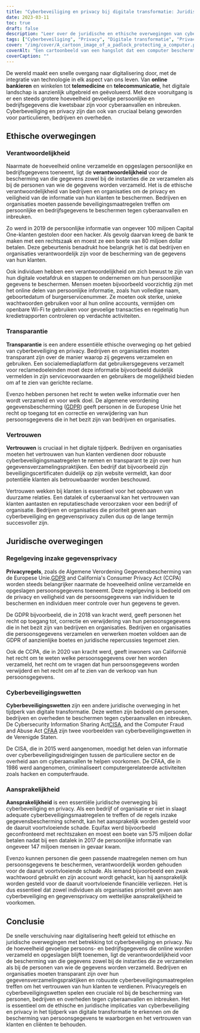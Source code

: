```yaml
---
title: "Cyberbeveiliging en privacy bij digitale transformatie: Juridische en ethische overwegingen"
date: 2023-03-11
toc: true
draft: false
description: "Leer over de juridische en ethische overwegingen van cyberbeveiliging en privacy bij digitale transformatie."
tags: ["Cyberbeveiliging", "Privacy", "Digitale transformatie", "Privacy van gegevens", "Gegevensbescherming", "Ethiek", "Verantwoordelijkheid", "Transparantie", "Vertrouwen", "Datalekken", "Gegevensverzameling", "Gegevensbeveiliging", "Gegevensverordening", "Verordeningen inzake gegevensbescherming", "Cyberbeveiligingswetten", "Aansprakelijkheid", "Wetten inzake gegevensbescherming", "Verordeningen inzake gegevensbescherming", "Online veiligheid", "Informatiebeveiliging"]
cover: "/img/cover/A_cartoon_image_of_a_padlock_protecting_a_computer.png"
coverAlt: "Een cartoonbeeld van een hangslot dat een computer beschermt of een schild met een sloticoon erop, als symbool voor het belang van cyberveiligheid en privacy in het digitale tijdperk."
coverCaption: ""
---
```


De wereld maakt een snelle overgang naar digitalisering door, met de integratie van technologie in elk aspect van ons leven. Van **online bankieren** en winkelen tot **telemedicine** en **telecommunicatie**, het digitale landschap is aanzienlijk uitgebreid en geëvolueerd. Met deze vooruitgang is er een steeds grotere hoeveelheid gevoelige persoonlijke en bedrijfsgegevens die kwetsbaar zijn voor cyberaanvallen en inbreuken. Cyberbeveiliging en privacy zijn dan ook van cruciaal belang geworden voor particulieren, bedrijven en overheden.

## Ethische overwegingen

### Verantwoordelijkheid

Naarmate de hoeveelheid online verzamelde en opgeslagen persoonlijke en bedrijfsgegevens toeneemt, ligt de **verantwoordelijkheid** voor de bescherming van die gegevens zowel bij de instanties die ze verzamelen als bij de personen van wie de gegevens worden verzameld. Het is de ethische verantwoordelijkheid van bedrijven en organisaties om de privacy en veiligheid van de informatie van hun klanten te beschermen. Bedrijven en organisaties moeten passende beveiligingsmaatregelen treffen om persoonlijke en bedrijfsgegevens te beschermen tegen cyberaanvallen en inbreuken.

Zo werd in 2019 de persoonlijke informatie van ongeveer 100 miljoen Capital One-klanten gestolen door een hacker. Als gevolg daarvan kreeg de bank te maken met een rechtszaak en moest ze een boete van 80 miljoen dollar betalen. Deze gebeurtenis benadrukt hoe belangrijk het is dat bedrijven en organisaties verantwoordelijk zijn voor de bescherming van de gegevens van hun klanten.

Ook individuen hebben een verantwoordelijkheid om zich bewust te zijn van hun digitale voetafdruk en stappen te ondernemen om hun persoonlijke gegevens te beschermen. Mensen moeten bijvoorbeeld voorzichtig zijn met het online delen van persoonlijke informatie, zoals hun volledige naam, geboortedatum of burgerservicenummer. Ze moeten ook sterke, unieke wachtwoorden gebruiken voor al hun online accounts, vermijden om openbare Wi-Fi te gebruiken voor gevoelige transacties en regelmatig hun kredietrapporten controleren op verdachte activiteiten.

### Transparantie

**Transparantie** is een andere essentiële ethische overweging op het gebied van cyberbeveiliging en privacy. Bedrijven en organisaties moeten transparant zijn over de manier waarop zij gegevens verzamelen en gebruiken. Een socialemediaplatform dat gebruikersgegevens verzamelt voor reclamedoeleinden moet deze informatie bijvoorbeeld duidelijk vermelden in zijn servicevoorwaarden en gebruikers de mogelijkheid bieden om af te zien van gerichte reclame.

Evenzo hebben personen het recht te weten welke informatie over hen wordt verzameld en voor welk doel. De algemene verordening gegevensbescherming ([GDPR](https://ec.europa.eu/info/law/law-topic/data-protection_en)) geeft personen in de Europese Unie het recht op toegang tot en correctie en verwijdering van hun persoonsgegevens die in het bezit zijn van bedrijven en organisaties.

### Vertrouwen

**Vertrouwen** is cruciaal in het digitale tijdperk. Bedrijven en organisaties moeten het vertrouwen van hun klanten verdienen door robuuste cyberbeveiligingsmaatregelen te nemen en transparant te zijn over hun gegevensverzamelingspraktijken. Een bedrijf dat bijvoorbeeld zijn beveiligingscertificaten duidelijk op zijn website vermeldt, kan door potentiële klanten als betrouwbaarder worden beschouwd.

Vertrouwen wekken bij klanten is essentieel voor het opbouwen van duurzame relaties. Een datalek of cyberaanval kan het vertrouwen van klanten aantasten en reputatieschade veroorzaken voor een bedrijf of organisatie. Bedrijven en organisaties die prioriteit geven aan cyberbeveiliging en gegevensprivacy zullen dus op de lange termijn succesvoller zijn.

## Juridische overwegingen

### Regelgeving inzake gegevensprivacy

**Privacyregels**, zoals de Algemene Verordening Gegevensbescherming van de Europese Unie.[GDPR](https://ec.europa.eu/info/law/law-topic/data-protection_en) and California's Consumer Privacy Act (CCPA) worden steeds belangrijker naarmate de hoeveelheid online verzamelde en opgeslagen persoonsgegevens toeneemt. Deze regelgeving is bedoeld om de privacy en veiligheid van de persoonsgegevens van individuen te beschermen en individuen meer controle over hun gegevens te geven.

De GDPR bijvoorbeeld, die in 2018 van kracht werd, geeft personen het recht op toegang tot, correctie en verwijdering van hun persoonsgegevens die in het bezit zijn van bedrijven en organisaties. Bedrijven en organisaties die persoonsgegevens verzamelen en verwerken moeten voldoen aan de GDPR of aanzienlijke boetes en juridische repercussies tegemoet zien.

Ook de CCPA, die in 2020 van kracht werd, geeft inwoners van Californië het recht om te weten welke persoonsgegevens over hen worden verzameld, het recht om te vragen dat hun persoonsgegevens worden verwijderd en het recht om af te zien van de verkoop van hun persoonsgegevens.

### Cyberbeveiligingswetten

**Cyberbeveiligingswetten** zijn een andere juridische overweging in het tijdperk van digitale transformatie. Deze wetten zijn bedoeld om personen, bedrijven en overheden te beschermen tegen cyberaanvallen en inbreuken. De Cybersecurity Information Sharing Act[CISA](https://www.dhs.gov/cybersecurity-information-sharing-act), and the Computer Fraud and Abuse Act [CFAA](https://www.justice.gov/criminal-ccips/computer-fraud-and-abuse-act) zijn twee voorbeelden van cyberbeveiligingswetten in de Verenigde Staten.

De CISA, die in 2015 werd aangenomen, moedigt het delen van informatie over cyberbeveiligingsdreigingen tussen de particuliere sector en de overheid aan om cyberaanvallen te helpen voorkomen. De CFAA, die in 1986 werd aangenomen, criminaliseert computergerelateerde activiteiten zoals hacken en computerfraude.

### Aansprakelijkheid

**Aansprakelijkheid** is een essentiële juridische overweging bij cyberbeveiliging en privacy. Als een bedrijf of organisatie er niet in slaagt adequate cyberbeveiligingsmaatregelen te treffen of de regels inzake gegevensbescherming schendt, kan het aansprakelijk worden gesteld voor de daaruit voortvloeiende schade. Equifax werd bijvoorbeeld geconfronteerd met rechtszaken en moest een boete van 575 miljoen dollar betalen nadat bij een datalek in 2017 de persoonlijke informatie van ongeveer 147 miljoen mensen in gevaar kwam.

Evenzo kunnen personen die geen passende maatregelen nemen om hun persoonsgegevens te beschermen, verantwoordelijk worden gehouden voor de daaruit voortvloeiende schade. Als iemand bijvoorbeeld een zwak wachtwoord gebruikt en zijn account wordt gehackt, kan hij aansprakelijk worden gesteld voor de daaruit voortvloeiende financiële verliezen. Het is dus essentieel dat zowel individuen als organisaties prioriteit geven aan cyberbeveiliging en gegevensprivacy om wettelijke aansprakelijkheid te voorkomen.


## Conclusie

De snelle verschuiving naar digitalisering heeft geleid tot ethische en juridische overwegingen met betrekking tot cyberbeveiliging en privacy. Nu de hoeveelheid gevoelige persoons- en bedrijfsgegevens die online worden verzameld en opgeslagen blijft toenemen, ligt de verantwoordelijkheid voor de bescherming van die gegevens zowel bij de instanties die ze verzamelen als bij de personen van wie de gegevens worden verzameld. Bedrijven en organisaties moeten transparant zijn over hun gegevensverzamelingspraktijken en robuuste cyberbeveiligingsmaatregelen treffen om het vertrouwen van hun klanten te verdienen. Privacyregels en cyberbeveiligingswetten spelen een cruciale rol bij de bescherming van personen, bedrijven en overheden tegen cyberaanvallen en inbreuken. Het is essentieel om de ethische en juridische implicaties van cyberbeveiliging en privacy in het tijdperk van digitale transformatie te erkennen om de bescherming van persoonsgegevens te waarborgen en het vertrouwen van klanten en cliënten te behouden.
